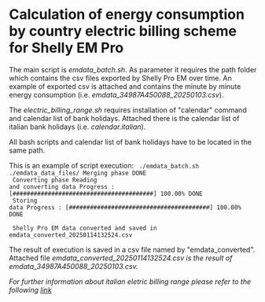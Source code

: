 #  Calculation of energy consumption by country electric billing scheme for Shelly EM Pro

The main script is <em>emdata_batch.sh</em>. As parameter it requires the path folder which contains the csv files exported by Shelly Pro EM over time. An example of exported csv is attached and contains the minute by minute energy consumption (i.e. <em>emdata_34987A450088_20250103.csv</em>). 

The <em>electric_billing_range.sh</em> requires installation of "calendar" command and calendar list of bank holidays. Attached there is the calendar list of italian bank holidays (i.e. <em>calendar.italian</em>).

All bash scripts and calendar list of bank holidays have to be located in the same path.

This is an example of script execution:
<code>
./emdata_batch.sh ./emdata_data_files/
Merging phase
DONE
<br>
Converting phase
Reading and converting data
Progress : [########################################] 100.00%
DONE
<br>
Storing data
Progress : [########################################] 100.00%
DONE
<br>
Shelly Pro EM data converted and saved in emdata_converted_20250114132524.csv
</code>

The result of execution is saved in a csv file named by "emdata_converted". Attached file <em>emdata_converted_20250114132524.csv is the result of <em>emdata_34987A450088_20250103.csv</em>.

For further information about italian eletric billing range please refer to the following <a href="https://www.arera.it/bolletta/glossario-dei-termini/dettaglio/fasce-orarie">link</a>
